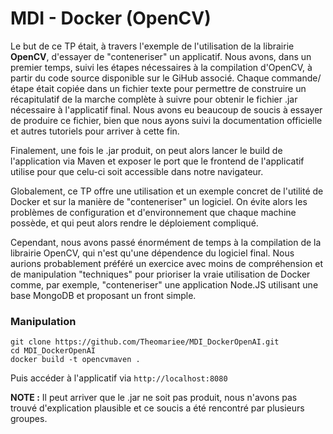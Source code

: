 # MDI - Docker (OpenCV)

Le but de ce TP était, à travers l'exemple de l'utilisation de la librairie **OpenCV**, d'essayer de "conteneriser" un applicatif.
Nous avons, dans un premier temps, suivi les étapes nécessaires à la compilation d'OpenCV, à partir du code source disponible sur le GiHub associé.
Chaque commande/étape était copiée dans un fichier texte pour permettre de construire un récapitulatif de la marche complète à suivre pour obtenir le fichier .jar nécessaire à l'applicatif final.
Nous avons eu beaucoup de soucis à essayer de produire ce fichier, bien que nous ayons suivi la documentation officielle et autres tutoriels pour arriver à cette fin.

Finalement, une fois le .jar produit, on peut alors lancer le build de l'application via Maven et exposer le port que le frontend de l'applicatif utilise pour que celu-ci soit accessible dans notre navigateur.

Globalement, ce TP offre une utilisation et un exemple concret de l'utilité de Docker et sur la manière de "conteneriser" un logiciel.
On évite alors les problèmes de configuration et d'environnement que chaque machine possède, et qui peut alors rendre le déploiement compliqué.

Cependant, nous avons passé énormément de temps à la compilation de la librairie OpenCV, qui n'est qu'une dépendence du logiciel final.
Nous aurions probablement préféré un exercice avec moins de compréhension et de manipulation "techniques" pour prioriser la vraie utilisation de Docker comme, par exemple, "conteneriser" une application Node.JS utilisant une base MongoDB et proposant un front simple.

### Manipulation

```
git clone https://github.com/Theomariee/MDI_DockerOpenAI.git
cd MDI_DockerOpenAI
docker build -t opencvmaven .
```

Puis accéder à l'applicatif via `http://localhost:8080`

**NOTE :** Il peut arriver que le .jar ne soit pas produit, nous n'avons pas trouvé d'explication plausible et ce soucis a été rencontré par plusieurs groupes.
